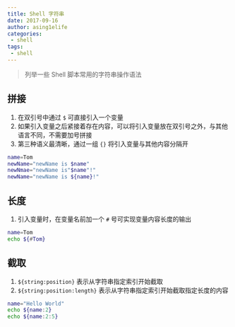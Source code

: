 ```yaml
---
title: Shell 字符串
date: 2017-09-16
author: asing1elife
categories:
 - shell
tags:
 - shell
---
```

> 列举一些 Shell 脚本常用的字符串操作语法  

## 拼接
1. 在双引号中通过 `$` 可直接引入一个变量
2. 如果引入变量之后紧接着存在内容，可以将引入变量放在双引号之外，与其他语言不同，不需要加号拼接
3. 第三种语义最清晰，通过一组 `{}` 将引入变量与其他内容分隔开

```sh
name=Tom
newName="newName is $name"
newNmae="newName is"$name"!"
newName="newName is ${name}!"
```

## 长度
1. 引入变量时，在变量名前加一个 `#` 号可实现变量内容长度的输出

```sh
name=Tom
echo ${#Tom}
```

## 截取
1. `${string:position}`  表示从字符串指定索引开始截取
2. `${string:position:length}` 表示从字符串指定索引开始截取指定长度的内容

```sh
name="Hello World"
echo ${name:2}
echo ${name:2:5}
```